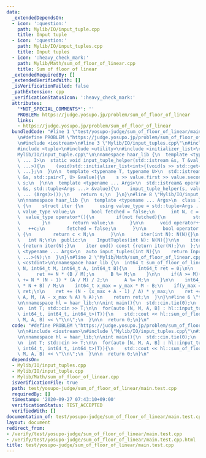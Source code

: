 ```yaml
---
data:
  _extendedDependsOn:
  - icon: ':question:'
    path: Mylib/IO/input_tuple.cpp
    title: Input tuple
  - icon: ':question:'
    path: Mylib/IO/input_tuples.cpp
    title: Input tuples
  - icon: ':heavy_check_mark:'
    path: Mylib/Math/sum_of_floor_of_linear.cpp
    title: Sum of floor of linear
  _extendedRequiredBy: []
  _extendedVerifiedWith: []
  _isVerificationFailed: false
  _pathExtension: cpp
  _verificationStatusIcon: ':heavy_check_mark:'
  attributes:
    '*NOT_SPECIAL_COMMENTS*': ''
    PROBLEM: https://judge.yosupo.jp/problem/sum_of_floor_of_linear
    links:
    - https://judge.yosupo.jp/problem/sum_of_floor_of_linear
  bundledCode: "#line 1 \"test/yosupo-judge/sum_of_floor_of_linear/main.test.cpp\"\
    \n#define PROBLEM \"https://judge.yosupo.jp/problem/sum_of_floor_of_linear\"\n\
    \n#include <iostream>\n#line 3 \"Mylib/IO/input_tuples.cpp\"\n#include <vector>\n\
    #include <tuple>\n#include <utility>\n#include <initializer_list>\n#line 6 \"\
    Mylib/IO/input_tuple.cpp\"\n\nnamespace haar_lib {\n  template <typename T, size_t\
    \ ... I>\n  static void input_tuple_helper(std::istream &s, T &val, std::index_sequence<I\
    \ ...>){\n    (void)std::initializer_list<int>{(void(s >> std::get<I>(val)), 0)\
    \ ...};\n  }\n\n  template <typename T, typename U>\n  std::istream& operator>>(std::istream\
    \ &s, std::pair<T, U> &value){\n    s >> value.first >> value.second;\n    return\
    \ s;\n  }\n\n  template <typename ... Args>\n  std::istream& operator>>(std::istream\
    \ &s, std::tuple<Args ...> &value){\n    input_tuple_helper(s, value, std::make_index_sequence<sizeof\
    \ ... (Args)>());\n    return s;\n  }\n}\n#line 8 \"Mylib/IO/input_tuples.cpp\"\
    \n\nnamespace haar_lib {\n  template <typename ... Args>\n  class InputTuples\
    \ {\n    struct iter {\n      using value_type = std::tuple<Args ...>;\n     \
    \ value_type value;\n      bool fetched = false;\n      int N, c = 0;\n\n    \
    \  value_type operator*(){\n        if(not fetched){\n          std::cin >> value;\n\
    \        }\n        return value;\n      }\n\n      void operator++(){\n     \
    \   ++c;\n        fetched = false;\n      }\n\n      bool operator!=(iter &) const\
    \ {\n        return c < N;\n      }\n\n      iter(int N): N(N){}\n    };\n\n \
    \   int N;\n\n  public:\n    InputTuples(int N): N(N){}\n\n    iter begin() const\
    \ {return iter(N);}\n    iter end() const {return iter(N);}\n  };\n\n  template\
    \ <typename ... Args>\n  auto input_tuples(int N){\n    return InputTuples<Args\
    \ ...>(N);\n  }\n}\n#line 2 \"Mylib/Math/sum_of_floor_of_linear.cpp\"\n#include\
    \ <cstdint>\n\nnamespace haar_lib {\n  int64_t sum_of_floor_of_linear(int64_t\
    \ N, int64_t M, int64_t A, int64_t B){\n    int64_t ret = 0;\n\n    if(B >= M){\n\
    \      ret += N * (B / M);\n      B %= M;\n    }\n\n    if(A >= M){\n      ret\
    \ += N * (N - 1) * (A / M) / 2;\n      A %= M;\n    }\n\n    int64_t y_max = (A\
    \ * N + B) / M;\n    int64_t x_max = y_max * M - B;\n    if(y_max == 0) return\
    \ ret;\n\n    ret += (N - (x_max + A - 1) / A) * y_max;\n    ret += sum_of_floor_of_linear(y_max,\
    \ A, M, (A - x_max % A) % A);\n    return ret;\n  }\n}\n#line 6 \"test/yosupo-judge/sum_of_floor_of_linear/main.test.cpp\"\
    \n\nnamespace hl = haar_lib;\n\nint main(){\n  std::cin.tie(0);\n  std::ios::sync_with_stdio(false);\n\
    \n  int T; std::cin >> T;\n\n  for(auto [N, M, A, B] : hl::input_tuples<int64_t,\
    \ int64_t, int64_t, int64_t>(T)){\n    std::cout << hl::sum_of_floor_of_linear(N,\
    \ M, A, B) << \"\\n\";\n  }\n\n  return 0;\n}\n"
  code: "#define PROBLEM \"https://judge.yosupo.jp/problem/sum_of_floor_of_linear\"\
    \n\n#include <iostream>\n#include \"Mylib/IO/input_tuples.cpp\"\n#include \"Mylib/Math/sum_of_floor_of_linear.cpp\"\
    \n\nnamespace hl = haar_lib;\n\nint main(){\n  std::cin.tie(0);\n  std::ios::sync_with_stdio(false);\n\
    \n  int T; std::cin >> T;\n\n  for(auto [N, M, A, B] : hl::input_tuples<int64_t,\
    \ int64_t, int64_t, int64_t>(T)){\n    std::cout << hl::sum_of_floor_of_linear(N,\
    \ M, A, B) << \"\\n\";\n  }\n\n  return 0;\n}\n"
  dependsOn:
  - Mylib/IO/input_tuples.cpp
  - Mylib/IO/input_tuple.cpp
  - Mylib/Math/sum_of_floor_of_linear.cpp
  isVerificationFile: true
  path: test/yosupo-judge/sum_of_floor_of_linear/main.test.cpp
  requiredBy: []
  timestamp: '2020-09-27 07:43:10+09:00'
  verificationStatus: TEST_ACCEPTED
  verifiedWith: []
documentation_of: test/yosupo-judge/sum_of_floor_of_linear/main.test.cpp
layout: document
redirect_from:
- /verify/test/yosupo-judge/sum_of_floor_of_linear/main.test.cpp
- /verify/test/yosupo-judge/sum_of_floor_of_linear/main.test.cpp.html
title: test/yosupo-judge/sum_of_floor_of_linear/main.test.cpp
---
```

